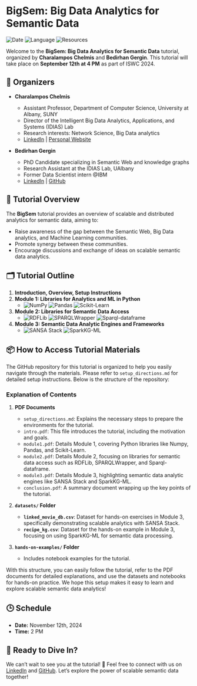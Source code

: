# BigSem: Big Data Analytics for Semantic Data

![Date](https://img.shields.io/badge/Date-November%2012th%2C%202024-blue)
![Language](https://img.shields.io/badge/Language-Python%20%7C%20Scala-blueviolet)
![Resources](https://img.shields.io/badge/Resources-GitHub-lightgrey)

Welcome to the **BigSem: Big Data Analytics for Semantic Data** tutorial, organized by **Charalampos Chelmis** and **Bedirhan Gergin**. This tutorial will take place on **September 12th at 4 PM** as part of ISWC 2024.

## 📢 Organizers

- **Charalampos Chelmis**
  - Assistant Professor, Department of Computer Science, University at Albany, SUNY
  - Director of the Intelligent Big Data Analytics, Applications, and Systems (IDIAS) Lab
  - Research interests: Network Science, Big Data analytics
  - [LinkedIn](https://www.linkedin.com/in/chelmischaralampos/) | [Personal Website](https://www.cs.albany.edu/~cchelmis/)

- **Bedirhan Gergin**
  - PhD Candidate specializing in Semantic Web and knowledge graphs
  - Research Assistant at the IDIAS Lab, UAlbany
  - Former Data Scientist intern @IBM
  - [LinkedIn](http://www.linkedin.com/in/bedirhangergin) | [GitHub](https://github.com/bedirhangergin/bedirhangergin)

## 🎯 Tutorial Overview
The **BigSem** tutorial provides an overview of scalable and distributed analytics for semantic data, aiming to:

- Raise awareness of the gap between the Semantic Web, Big Data analytics, and Machine Learning communities.
- Promote synergy between these communities.
- Encourage discussions and exchange of ideas on scalable semantic data analytics.

## 🗂️ Tutorial Outline
1. **Introduction, Overview, Setup Instructions**
2. **Module 1: Libraries for Analytics and ML in Python**
   - ![NumPy](https://img.shields.io/badge/NumPy-013243?style=flat&logo=numpy&logoColor=white) ![Pandas](https://img.shields.io/badge/Pandas-150458?style=flat&logo=pandas&logoColor=white) ![Scikit-Learn](https://img.shields.io/badge/Scikit--Learn-F7931E?style=flat&logo=scikit-learn&logoColor=white)
3. **Module 2: Libraries for Semantic Data Access**
   - ![RDFLib](https://img.shields.io/badge/RDFLib-004466?style=flat&logo=semantic-web&logoColor=white) ![SPARQLWrapper](https://img.shields.io/badge/SPARQLWrapper-0A66C2?style=flat&logo=sparql&logoColor=white) ![Sparql-dataframe](https://img.shields.io/badge/Sparql--DataFrame-00BFFF?style=flat&logo=data&logoColor=white)
4. **Module 3: Semantic Data Analytic Engines and Frameworks**
   - ![SANSA Stack](https://img.shields.io/badge/SANSA--Stack-FFA500?style=flat&logo=apache-spark&logoColor=white) ![SparkKG-ML](https://img.shields.io/badge/SparkKG--ML-FF5722?style=flat&logo=big-data&logoColor=white)

## 📦 How to Access Tutorial Materials

The GitHub repository for this tutorial is organized to help you easily navigate through the materials. Please refer to `setup_directions.md` for detailed setup instructions. Below is the structure of the repository:

### Explanation of Contents

1. **PDF Documents**
   - `setup_directions.md`: Explains the necessary steps to prepare the environments for the tutorial.
   - `intro.pdf`: This file introduces the tutorial, including the motivation and goals.
   - `module1.pdf`: Details Module 1, covering Python libraries like Numpy, Pandas, and Scikit-Learn.
   - `module2.pdf`: Details Module 2, focusing on libraries for semantic data access such as RDFLib, SPARQLWrapper, and Sparql-dataframe.
   - `module3.pdf`: Details Module 3, highlighting semantic data analytic engines like SANSA Stack and SparkKG-ML.
   - `conclusion.pdf`: A summary document wrapping up the key points of the tutorial.

3. **`datasets/` Folder**
   - **`linked_movie_db.csv`**: Dataset for hands-on exercises in Module 3, specifically demonstrating scalable analytics with SANSA Stack.
   - **`recipe_kg.csv`**: Dataset for the hands-on example in Module 3, focusing on using SparkKG-ML for semantic data processing.

4. **`hands-on-examples/` Folder**
   - Includes notebook examples for the tutorial.

With this structure, you can easily follow the tutorial, refer to the PDF documents for detailed explanations, and use the datasets and notebooks for hands-on practice. We hope this setup makes it easy to learn and explore scalable semantic data analytics!

## 🕒 Schedule

- **Date:** November 12th, 2024
- **Time:** 2 PM 

## 🎉 Ready to Dive In?

We can’t wait to see you at the tutorial! 🚀 Feel free to connect with us on [LinkedIn](https://www.linkedin.com) and [GitHub](https://github.com). Let’s explore the power of scalable semantic data together!
